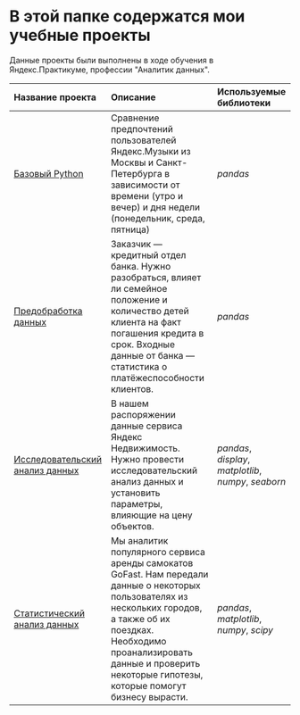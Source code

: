 # В этой папке содержатся мои учебные проекты

Данные проекты были выполнены в ходе обучения в Яндекс.Практикуме, профессии "Аналитик данных".

| Название проекта | Описание | Используемые библиотеки | 
| :---------------------- | :---------------------- | :---------------------- |
| [Базовый Python](https://github.com/Alinoindo/Practicum_projects/tree/main/Базовый%20Python) | Сравнение предпочтений пользователей Яндекс.Музыки из Москвы и Санкт-Петербурга в зависимости от времени (утро и вечер) и дня недели (понедельник, среда, пятница)| *pandas* |
| [ Предобработка данных](https://github.com/Alinoindo/Practicum_projects/tree/main/Предобработка%20данных) | Заказчик — кредитный отдел банка. Нужно разобраться, влияет ли семейное положение и количество детей клиента на факт погашения кредита в срок. Входные данные от банка — статистика о платёжеспособности клиентов. | *pandas* |
| [ Исследовательский анализ данных](https://github.com/Alinoindo/Practicum_projects/tree/main/Исследовательский%20анализ%20данных) | В нашем распоряжении данные сервиса Яндекс Недвижимость. Нужно провести исследовательский анализ данных и установить параметры, влияющие на цену объектов. | *pandas*, *display*, *matplotlib*, *numpy*, *seaborn* |
| [ Статистический анализ данных](https://github.com/Alinoindo/Practicum_projects/tree/main/Статистический%20анализ%20данных) | Мы аналитик популярного сервиса аренды самокатов GoFast. Нам передали данные о некоторых пользователях из нескольких городов, а также об их поездках. Необходимо проанализировать данные и проверить некоторые гипотезы, которые помогут бизнесу вырасти. | *pandas*, *matplotlib*, *numpy*, *scipy* |
